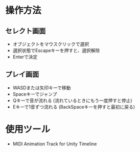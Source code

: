 # 操作方法  
## セレクト画面  
* オブジェクトをマウスクリックで選択  
* 選択状態でEscapeキーを押すと、選択解除  
* Enterで決定  

## プレイ画面  
* WASDまたは矢印キーで移動  
* Spaceキーでジャンプ  
* Qキーで音が流れる (流れているときにもう一度押すと停止)  
* Eキーで1音ずつ流れる (BackSpaceキーを押すと最初に戻る)

# 使用ツール
* MIDI Animation Track for Unity Timeline
